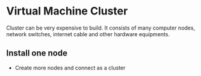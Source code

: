 # Virtual Machine Cluster

Cluster can be very expensive to build. It consists of many computer nodes, network switches, internet cable and other hardware equipments. 

## Install one node


  
  

- Create more nodes and connect as a cluster